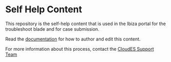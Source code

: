 <properties
	pageTitle="Azure Self Help Content"
	description="Azure Self Help Content"
	service="Azure"
	authors="kasparks"
	authorAlias="kasparks"
/>

# Self Help Content

This repository is the self-help content that is used in the Ibiza portal for the troubleshoot blade and for case submission.

Read the [documentation](https://aka.ms/selfhelpguide) for how to author and edit this content.

For more information about this process, contact the [CloudES Support Team](mailto:AzSFAdoption@microsoft.com)
